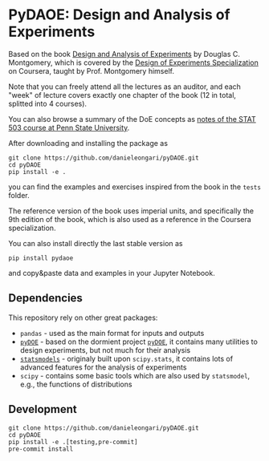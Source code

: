 # PyDAOE: Design and Analysis of Experiments

Based on the book [Design and Analysis of Experiments](https://www.wiley.com/en-us/Design+and+Analysis+of+Experiments%2C+10th+Edition-p-9781119492443) by Douglas C. Montgomery,
which is covered by the [Design of Experiments Specialization](https://www.coursera.org/specializations/design-experiments) on Coursera, taught by Prof. Montgomery himself.

Note that you can freely attend all the lectures as an auditor, and each "week" of lecture covers 
exactly one chapter of the book (12 in total, splitted into 4 courses).

You can also browse a summary of the DoE concepts as [notes of the STAT 503 course at Penn State University](https://online.stat.psu.edu/stat503/home).

After downloading and installing the package as
```
git clone https://github.com/danieleongari/pyDAOE.git
cd pyDAOE
pip install -e .
```
you can find the examples and exercises inspired from the book in the `tests` folder.

The reference version of the book uses imperial units, and specifically the 9th edition of the book, 
which is also used as a reference in the Coursera specialization.

You can also install directly the last stable version as
```
pip install pydaoe
```
and copy&paste data and examples in your Jupyter Notebook.

## Dependencies

This repository rely on other great packages:
- `pandas` - used as the main format for inputs and outputs
- [`pyDOE`](https://github.com/clicumu/pyDOE2) - based on the dormient project 
[`pyDOE`](https://github.com/tisimst/pyDOE), it contains many utilities to design experiments, but not much for their
analysis
- [`statsmodels`](https://www.statsmodels.org/stable/index.html) - originaly built upon `scipy.stats`, it contains
lots of advanced features for the analysis of experiments
- `scipy` - contains some basic tools which are also used by `statsmodel`, e.g., the functions of distributions

## Development
```
git clone https://github.com/danieleongari/pyDAOE.git
cd pyDAOE
pip install -e .[testing,pre-commit]
pre-commit install
```